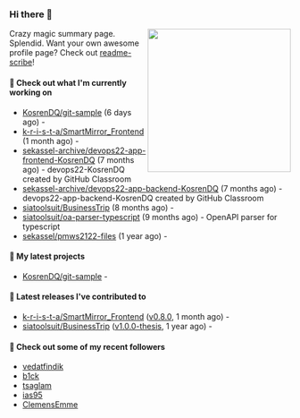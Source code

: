 ### Hi there 👋

<img align="right" src="https://github.com/KosrenDQ.png?size=512" width="256">

Crazy magic summary page. Splendid.
Want your own awesome profile page? Check out [readme-scribe](https://github.com/muesli/readme-scribe)!

#### 👷 Check out what I'm currently working on

- [KosrenDQ/git-sample](https://github.com/KosrenDQ/git-sample) (6 days ago) - 
- [k-r-i-s-t-a/SmartMirror_Frontend](https://github.com/k-r-i-s-t-a/SmartMirror_Frontend) (1 month ago) - 
- [sekassel-archive/devops22-app-frontend-KosrenDQ](https://github.com/sekassel-archive/devops22-app-frontend-KosrenDQ) (7 months ago) - devops22-KosrenDQ created by GitHub Classroom
- [sekassel-archive/devops22-app-backend-KosrenDQ](https://github.com/sekassel-archive/devops22-app-backend-KosrenDQ) (7 months ago) - devops22-app-backend-KosrenDQ created by GitHub Classroom
- [siatoolsuit/BusinessTrip](https://github.com/siatoolsuit/BusinessTrip) (8 months ago) - 
- [siatoolsuit/oa-parser-typescript](https://github.com/siatoolsuit/oa-parser-typescript) (9 months ago) - OpenAPI parser for typescript
- [sekassel/pmws2122-files](https://github.com/sekassel/pmws2122-files) (1 year ago) - 

#### 🌱 My latest projects

- [KosrenDQ/git-sample](https://github.com/KosrenDQ/git-sample) - 

#### 🔭 Latest releases I've contributed to

- [k-r-i-s-t-a/SmartMirror_Frontend](https://github.com/k-r-i-s-t-a/SmartMirror_Frontend) ([v0.8.0](https://github.com/k-r-i-s-t-a/SmartMirror_Frontend/releases/tag/v0.8.0), 1 month ago) - 
- [siatoolsuit/BusinessTrip](https://github.com/siatoolsuit/BusinessTrip) ([v1.0.0-thesis](https://github.com/siatoolsuit/BusinessTrip/releases/tag/v1.0.0-thesis), 1 year ago) - 

#### 👯 Check out some of my recent followers

- [vedatfindik](https://github.com/vedatfindik)
- [b1ck](https://github.com/b1ck)
- [tsaglam](https://github.com/tsaglam)
- [ias95](https://github.com/ias95)
- [ClemensEmme](https://github.com/ClemensEmme)
